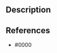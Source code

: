 <!--- 🙏 Thank you for your submission, we really appreciate it. Like many open source projects, we ask that you sign our [Contributor License Agreement](https://cla-assistant.io/Energinet-DataHub/geh-post-office) before we can accept your contribution. --->

## Description

<!--- Please leave a helpful description of the pull request here. --->

## References

<!--- Are there any issues, pull requests or similar that should be linked here? --->

* #0000